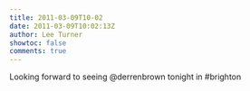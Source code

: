 ```yaml
---
title: 2011-03-09T10-02
date: 2011-03-09T10:02:13Z
author: Lee Turner
showtoc: false
comments: true
---
```


Looking forward to seeing @derrenbrown tonight in #brighton


